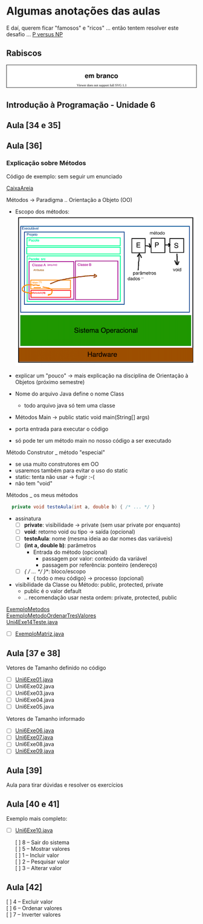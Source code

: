 <!--  FIXME:
### [Aula_34](Unidade6/aulaAnotacoes.md#Aula_34 "	09-05-2022	segunda	")	09-05-2022	segunda
### [Aula_35](Unidade6/aulaAnotacoes.md#Aula_35 "	11-05-2022	quarta		11-05-2022	quarta
### [Aula_36](Unidade6/aulaAnotacoes.md#Aula_36 "	11-05-2022	quarta	")	11-05-2022	quarta
### [Aula_37](Unidade6/aulaAnotacoes.md#Aula_37 "	16-05-2022	segunda	")	16-05-2022	segunda
### [Aula_38](Unidade6/aulaAnotacoes.md#Aula_38 "	18-05-2022	quarta		18-05-2022	quarta
### [Aula_39](Unidade6/aulaAnotacoes.md#Aula_39 "	18-05-2022	quarta	")	18-05-2022	quarta
-->

# Algumas anotações das aulas

E daí, querem ficar "famosos" e "ricos" ... então tentem resolver este desafio ...
  [P versus NP](https://pt.wikipedia.org/wiki/P_versus_NP "P versus NP")  

## Rabiscos

![Rabiscos](aulaRabiscos.drawio.svg)

## Introdução à Programação - Unidade 6

## Aula [34 e 35]

<!-- TODO: comentar para usar Try/Catch com "moderação"
ver exemplo de código do ue não deve ser feito em: [ExemploTryCatch](ExemploTryCatch.java "ExemploTryCatch")  
Mais explicação ver: [tryCatch](tryCatch.md "tryCatch")  
-->

<!-- FIXME:
Explicar sobre new para alocar espaço para vetores feita por [offset.numbers](fluxogramas/offset.numbers). E esta explicação poderia ser melhor "desenha" usando <https://www.planttext.com> com o exemplo 03 - Data Structures.-->  

## Aula [36]

### Explicação sobre Métodos  

Código de exemplo: sem seguir um enunciado  

[CaixaAreia](src/CaixaAreia.java)  

Métodos -> Paradigma .. Orientação a Objeto (OO)  
- Escopo dos métodos: ![escopo](imgs/escopo.png "escopo")  

- explicar um "pouco" -> mais explicação na disciplina de Orientação à Objetos (próximo semestre)  
- Nome do arquivo Java define o nome Class  
  - todo arquivo java só tem uma classe  
- Métodos Main ->   public static void main(String[] args)  
- porta entrada para executar o código  
- só pode ter um método main no nosso código a ser executado  

Método Construtor _ método "especial"  

- se usa muito construtores em OO  
- usaremos também para evitar o uso do static  
- static: tenta não usar -> fugir :-(  
- não tem "void"  

Métodos _ os meus métodos  

```java
  private void testeAula(int a, double b) { /* ... */ }
```

- assinatura  
  - [ ] **private**: visibilidade -> private (sem usar private por enquanto)  
  - [ ] **void**: retorno void ou tipo -> saída (opcional)  
  - [ ] **testeAula**: nome (mesma ideia ao dar nomes das variáveis)  
  - [ ] **(int a, double b)**: parâmetros  
    - Entrada do método (opcional)  
      - passagem por valor: conteúdo da variável  
      - passagem por referência: ponteiro (endereço)  
  - [ ] **{ /* ... */ }**: bloco/escopo  
    - { todo o meu código} -> processo (opcional)  

- visibilidade da Classe ou Método: public, protected, private  
  - public é o valor default  
  - .. recomendação usar nesta ordem: private, protected, public  

[ExemploMetodos](src/ExemploMetodos.java "ExemploMetodos")  
[ExemploMetodoOrdenarTresValores](src/ExemploMetodoOrdenarTresValores.java "ExemploMetodoOrdenarTresValores")  
[Uni4Exe14Teste.java](src/Uni4Exe14Teste.java "Uni4Exe14Teste.java")  
- [ ] [ExemploMatriz.java](src/ExemploMatriz.java "ExemploMatriz.java")  <!-- prof. completo -->  


## Aula [37 e 38]

Vetores de Tamanho definido no código  

- [ ] [Uni6Exe01.java](src/Uni6Exe01.java "Uni6Exe01.java")  <!-- prof. completo -->  
- [ ] Uni6Exe02.java  
- [ ] Uni6Exe03.java  
- [ ] Uni6Exe04.java  
- [ ] Uni6Exe05.java  

Vetores de Tamanho informado  

- [ ] [Uni6Exe06.java](src/Uni6Exe06.java "Uni6Exe06.java")  <!-- prof. completo -->  
- [ ] [Uni6Exe07.java](src/Uni6Exe07.java "Uni6Exe07.java")  <!-- prof. completo -->  
- [ ] Uni6Exe08.java  
- [ ] [Uni6Exe09.java](src/Uni6Exe09.java "Uni6Exe09.java")  <!-- prof. completo -->  

## Aula [39]

Aula para tirar dúvidas e resolver os exercícios  

## Aula [40 e 41]

Exemplo mais completo:  

- [ ] [Uni6Exe10.java](src/Uni6Exe10.java "Uni6Exe10.java")  <!-- prof. completo -->  

  [ ] 8 – Sair do sistema  
  [ ] 5 – Mostrar valores  
  [ ] 1 – Incluir valor  
  [ ] 2 – Pesquisar valor  
  [ ] 3 – Alterar valor  

## Aula [42]

  [ ] 4 – Excluir valor  
  [ ] 6 – Ordenar valores  
  [ ] 7 – Inverter valores  
